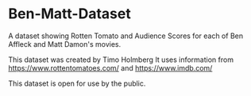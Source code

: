# Ben-Matt-Dataset
A dataset showing Rotten Tomato and Audience Scores for each of Ben Affleck and Matt Damon's movies.

This dataset was created by Timo Holmberg
It uses information from 
https://www.rottentomatoes.com/
and
https://www.imdb.com/

This dataset is open for use by the public.
